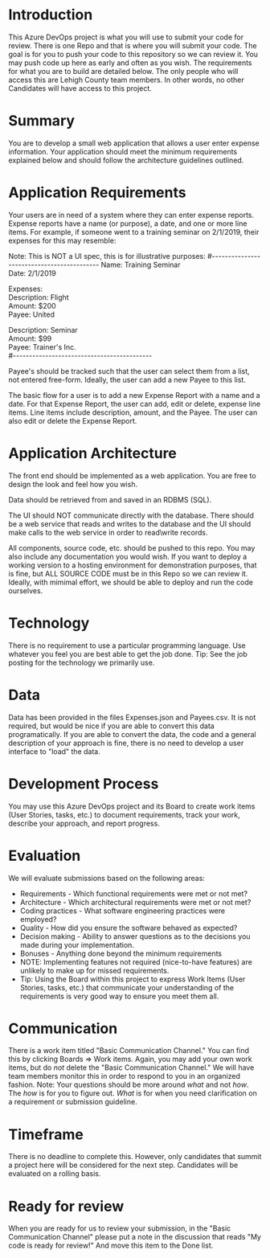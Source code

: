 # Introduction 
This Azure DevOps project is what you will use to submit your code for review. There is one Repo and that is where you will submit your code. 
The goal is for you to push your code to this repository so we can review it. 
You may push code up here as early and often as you wish. The requirements for what you are to build are detailed below.
The only people who will access this are Lehigh County team members. In other words, no other Candidates will have access to this project. 

# Summary
You are to develop a small web application that allows a user enter expense information. Your application should meet the minimum requirements explained below and should follow the architecture guidelines outlined.

# Application Requirements
Your users are in need of a system where they can enter expense reports. Expense reports have a name (or purpose), a date, and one or more line items. 
For example, if someone went to a training seminar on 2/1/2019, their expenses for this may resemble: 

Note: This is NOT a UI spec, this is for illustrative purposes:
#-------------------------------------------
Name: Training Seminar <br/>
Date: 2/1/2019<br/>

Expenses: <br/>
Description: Flight <br/>
Amount: $200 <br/>
Payee: United <br/>

Description: Seminar <br/>
Amount: $99 <br/>
Payee: Trainer's Inc. <br/>
#-------------------------------------------

Payee's should be tracked such that the user can select them from a list, not entered free-form. Ideally, the user can add a new Payee to this list.

The basic flow for a user is to add a new Expense Report with a name and a date. For that Expense Report, the user can add, edit or delete, expense line items.
Line items include description, amount, and the Payee. The user can also edit or delete the Expense Report. 

# Application Architecture 
The front end should be implemented as a web application. You are free to design the look and feel how you wish. 

Data should be retrieved from and saved in an RDBMS (SQL). 

The UI should NOT communicate directly with the database. There should be a web service that reads and writes to the database and the UI should 
make calls to the web service in order to read\write records. 

All components, source code, etc. should be pushed to this repo. You may also include any documentation you would wish. 
If you want to deploy a working version to a hosting environment for demonstration purposes, that is fine, but ALL SOURCE CODE must be in this Repo so we can review it.
Ideally, with mimimal effort, we should be able to deploy and run the code ourselves. 

# Technology
There is no requirement to use a particular programming language. Use whatever you feel you are best able to get the job done. 
Tip: See the job posting for the technology we primarily use. 

# Data
Data has been provided in the files Expenses.json and Payees.csv. It is not required, but would be nice if you are able to convert this data programatically.
If you are able to convert the data, the code and a general description of your approach is fine, there is no need to develop a user interface to "load" the data. 

# Development Process 
You may use this Azure DevOps project and its Board to create work items (User Stories, tasks, etc.) to document requirements, track your work, describe your approach, and report progress. 

# Evaluation
We will evaluate submissions based on the following areas:
- Requirements - Which functional requirements were met or not met? 
- Architecture - Which architectural requirements were met or not met? 
- Coding practices - What software engineering practices were employed? 
- Quality - How did you ensure the software behaved as expected? 
- Decision making - Ability to answer questions as to the decisions you made during your implementation. 
- Bonuses - Anything done beyond the minimum requirements
- NOTE: Implementing features not required (nice-to-have features) are unlikely to make up for missed requirements. 
- Tip: Using the Board within this project to express Work Items (User Stories, tasks, etc.) that communicate your understanding of the requirements is very good way to ensure you meet them all. 

# Communication
There is a work item titled "Basic Communication Channel." You can find this by clicking Boards => Work items. 
Again, you may add your own work items, but do *not* delete the "Basic Communication Channel." 
We will have team members monitor this in order to respond to you in an organized fashion. 
Note: Your questions should be more around *what* and not *how*. The *how* is for you to figure out. *What* is for when you need clarification on a requirement or submission guideline.

# Timeframe
There is no deadline to complete this. 
However, only candidates that summit a project here will be considered for the next step. Candidates will be evaluated on a rolling basis. 

# Ready for review
When you are ready for us to review your submission, in the "Basic Communication Channel" please put a note in the discussion that reads "My code is ready for review!" And move this item to the Done list. 

